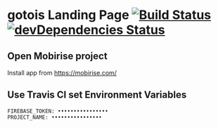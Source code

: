 # gotois Landing Page [![Build Status](https://travis-ci.org/gotois/landing-page.svg?branch=master)](https://travis-ci.org/gotois/landing-page) [![devDependencies Status](https://david-dm.org/gotois/landing-page/dev-status.svg)](https://david-dm.org/gotois/landing-page?type=dev)

## Open Mobirise project
Install app from https://mobirise.com/

## Use Travis CI set Environment Variables
```
FIREBASE_TOKEN: ••••••••••••••••
PROJECT_NAME: ••••••••••••••••
```
